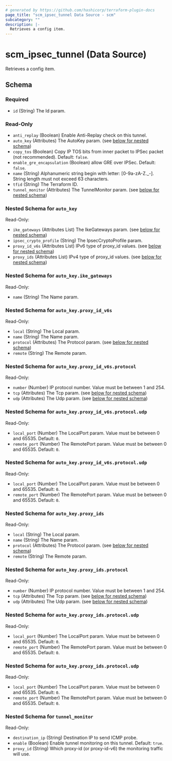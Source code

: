 ```yaml
---
# generated by https://github.com/hashicorp/terraform-plugin-docs
page_title: "scm_ipsec_tunnel Data Source - scm"
subcategory: ""
description: |-
  Retrieves a config item.
---
```


# scm_ipsec_tunnel (Data Source)

Retrieves a config item.



<!-- schema generated by tfplugindocs -->
## Schema

### Required

- `id` (String) The Id param.

### Read-Only

- `anti_replay` (Boolean) Enable Anti-Replay check on this tunnel.
- `auto_key` (Attributes) The AutoKey param. (see [below for nested schema](#nestedatt--auto_key))
- `copy_tos` (Boolean) Copy IP TOS bits from inner packet to IPSec packet (not recommended). Default: `false`.
- `enable_gre_encapsulation` (Boolean) allow GRE over IPSec. Default: `false`.
- `name` (String) Alphanumeric string begin with letter: [0-9a-zA-Z._-]. String length must not exceed 63 characters.
- `tfid` (String) The Terraform ID.
- `tunnel_monitor` (Attributes) The TunnelMonitor param. (see [below for nested schema](#nestedatt--tunnel_monitor))

<a id="nestedatt--auto_key"></a>
### Nested Schema for `auto_key`

Read-Only:

- `ike_gateways` (Attributes List) The IkeGateways param. (see [below for nested schema](#nestedatt--auto_key--ike_gateways))
- `ipsec_crypto_profile` (String) The IpsecCryptoProfile param.
- `proxy_id_v6s` (Attributes List) IPv6 type of proxy_id values. (see [below for nested schema](#nestedatt--auto_key--proxy_id_v6s))
- `proxy_ids` (Attributes List) IPv4 type of proxy_id values. (see [below for nested schema](#nestedatt--auto_key--proxy_ids))

<a id="nestedatt--auto_key--ike_gateways"></a>
### Nested Schema for `auto_key.ike_gateways`

Read-Only:

- `name` (String) The Name param.


<a id="nestedatt--auto_key--proxy_id_v6s"></a>
### Nested Schema for `auto_key.proxy_id_v6s`

Read-Only:

- `local` (String) The Local param.
- `name` (String) The Name param.
- `protocol` (Attributes) The Protocol param. (see [below for nested schema](#nestedatt--auto_key--proxy_id_v6s--protocol))
- `remote` (String) The Remote param.

<a id="nestedatt--auto_key--proxy_id_v6s--protocol"></a>
### Nested Schema for `auto_key.proxy_id_v6s.protocol`

Read-Only:

- `number` (Number) IP protocol number. Value must be between 1 and 254.
- `tcp` (Attributes) The Tcp param. (see [below for nested schema](#nestedatt--auto_key--proxy_id_v6s--protocol--tcp))
- `udp` (Attributes) The Udp param. (see [below for nested schema](#nestedatt--auto_key--proxy_id_v6s--protocol--udp))

<a id="nestedatt--auto_key--proxy_id_v6s--protocol--tcp"></a>
### Nested Schema for `auto_key.proxy_id_v6s.protocol.udp`

Read-Only:

- `local_port` (Number) The LocalPort param. Value must be between 0 and 65535. Default: `0`.
- `remote_port` (Number) The RemotePort param. Value must be between 0 and 65535. Default: `0`.


<a id="nestedatt--auto_key--proxy_id_v6s--protocol--udp"></a>
### Nested Schema for `auto_key.proxy_id_v6s.protocol.udp`

Read-Only:

- `local_port` (Number) The LocalPort param. Value must be between 0 and 65535. Default: `0`.
- `remote_port` (Number) The RemotePort param. Value must be between 0 and 65535. Default: `0`.




<a id="nestedatt--auto_key--proxy_ids"></a>
### Nested Schema for `auto_key.proxy_ids`

Read-Only:

- `local` (String) The Local param.
- `name` (String) The Name param.
- `protocol` (Attributes) The Protocol param. (see [below for nested schema](#nestedatt--auto_key--proxy_ids--protocol))
- `remote` (String) The Remote param.

<a id="nestedatt--auto_key--proxy_ids--protocol"></a>
### Nested Schema for `auto_key.proxy_ids.protocol`

Read-Only:

- `number` (Number) IP protocol number. Value must be between 1 and 254.
- `tcp` (Attributes) The Tcp param. (see [below for nested schema](#nestedatt--auto_key--proxy_ids--protocol--tcp))
- `udp` (Attributes) The Udp param. (see [below for nested schema](#nestedatt--auto_key--proxy_ids--protocol--udp))

<a id="nestedatt--auto_key--proxy_ids--protocol--tcp"></a>
### Nested Schema for `auto_key.proxy_ids.protocol.udp`

Read-Only:

- `local_port` (Number) The LocalPort param. Value must be between 0 and 65535. Default: `0`.
- `remote_port` (Number) The RemotePort param. Value must be between 0 and 65535. Default: `0`.


<a id="nestedatt--auto_key--proxy_ids--protocol--udp"></a>
### Nested Schema for `auto_key.proxy_ids.protocol.udp`

Read-Only:

- `local_port` (Number) The LocalPort param. Value must be between 0 and 65535. Default: `0`.
- `remote_port` (Number) The RemotePort param. Value must be between 0 and 65535. Default: `0`.





<a id="nestedatt--tunnel_monitor"></a>
### Nested Schema for `tunnel_monitor`

Read-Only:

- `destination_ip` (String) Destination IP to send ICMP probe.
- `enable` (Boolean) Enable tunnel monitoring on this tunnel. Default: `true`.
- `proxy_id` (String) Which proxy-id (or proxy-id-v6) the monitoring traffic will use.
